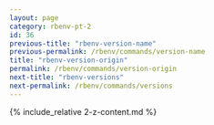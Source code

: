 ```yaml
---
layout: page
category: rbenv-pt-2
id: 36
previous-title: "rbenv-version-name"
previous-permalink: /rbenv/commands/version-name
title: "rbenv-version-origin"
permalink: /rbenv/commands/version-origin
next-title: "rbenv-versions"
next-permalink: /rbenv/commands/versions
---
```


{% include_relative 2-z-content.md %}
